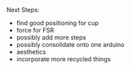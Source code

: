 Next Steps:  
- find good positioning for cup
- force for FSR
- possibly add more steps
- possibly consolidate onto one arduino
- aesthetics
- incorporate more recycled things
